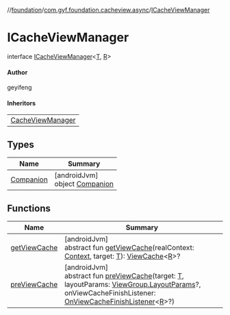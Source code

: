 //[foundation](../../../index.md)/[com.gyf.foundation.cacheview.async](../index.md)/[ICacheViewManager](index.md)

# ICacheViewManager

interface [ICacheViewManager](index.md)&lt;[T](index.md), [R](index.md)&gt;

#### Author

geyifeng

#### Inheritors

| |
|---|
| [CacheViewManager](../-cache-view-manager/index.md) |

## Types

| Name | Summary |
|---|---|
| [Companion](-companion/index.md) | [androidJvm]<br>object [Companion](-companion/index.md) |

## Functions

| Name | Summary |
|---|---|
| [getViewCache](get-view-cache.md) | [androidJvm]<br>abstract fun [getViewCache](get-view-cache.md)(realContext: [Context](https://developer.android.com/reference/kotlin/android/content/Context.html), target: [T](index.md)): [ViewCache](../../com.gyf.foundation.cacheview.view/-view-cache/index.md)&lt;[R](index.md)&gt;? |
| [preViewCache](pre-view-cache.md) | [androidJvm]<br>abstract fun [preViewCache](pre-view-cache.md)(target: [T](index.md), layoutParams: [ViewGroup.LayoutParams](https://developer.android.com/reference/kotlin/android/view/ViewGroup.LayoutParams.html)?, onViewCacheFinishListener: [OnViewCacheFinishListener](../../com.gyf.foundation.cacheview.callback/-on-view-cache-finish-listener/index.md)&lt;[R](index.md)&gt;?) |